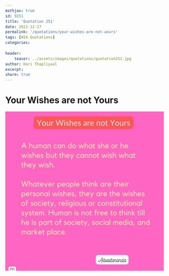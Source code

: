 ```yaml
---
mathjax: true
id: 9251
title: 'Quotation 251'
date: 2022-12-27
permalink: '/quotations/your-wishes-are-not-aours'
tags: [WIA Quotations] 
categories: 

header:
    teaser: ../assets/images/quotations/quotation251.jpg
author: Hari Thapliyaal 
excerpt:
share: true 
---
```


# Your Wishes are not Yours

![Your Wishes are not Yours](../assets/images/quotations/quotation251.jpg)
